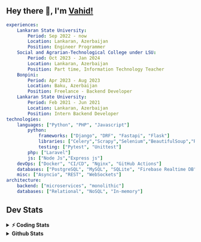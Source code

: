 
## Hey there 👋, I'm [Vahid!](https://github.com/vahidzhe/)

```yaml
experiences:
    Lankaran State University:
        Period: Sep 2022 - now
        Location: Lankaran, Azerbaijan
        Position: Engineer Programmer
    Social and Agrarian-Technological College under LSU:
        Period: Oct 2023 - Jan 2024
        Location: Lankaran, Azerbaijan
        Position: Part time, Information Technology Teacher
    Bonpini:
        Period: Apr 2023 - Aug 2023
        Location: Baku, Azerbaijan
        Position: Freelance - Backend Developer 
    Lankaran State University:
        Period: Feb 2021 - Jun 2021
        Location: Lankaran, Azerbaijan
        Position: Intern Backend Developer
technologies:
    languages: ["Python", "PHP", "Javascript"]
        python:
            frameworks: ["Django", "DRF", "Fastapi", "Flask"]
            libraries: ["Celery","Scrapy","Selenium","BeautifulSoup","Requests"]
            testing: ["Pytest", "Unittest"]
        php: ["Laravel"]
        js: ["Node Js","Express js"]
    devOps: ["Docker", "CI/CD", "Nginx", "GitHub Actions"]
    databases: ["PostgreSQL", "MySQL", "SQLite", "Firebase Realtime DB", "Redis", "RabbitMQ"]
    misc: ["Asyncio", "REST", "WebSockets"]
architecture: 
    backend: ["microservices", "monolithic"]
    databases: ["Relational", "NoSQL", "In-memory"]
```



## Dev Stats

<details>
  <summary><b>⚡ Coding Stats</b></summary>

<!--START_SECTION:waka-->
![Code Time](http://img.shields.io/badge/Code%20Time-148%20hrs%2054%20mins-blue)

![Profile Views](http://img.shields.io/badge/Profile%20Views-1-blue)

**🐱 My GitHub Data** 

> 📦 ? Used in GitHub's Storage 
 > 
> 💼 Opted to Hire
 > 
> 📜 12 Public Repositories 
 > 
> 🔑 0 Private Repositories 
 > 
**I'm an Early 🐤** 

```text
🌞 Morning                836 commits         ████░░░░░░░░░░░░░░░░░░░░░   15.06 % 
🌆 Daytime                3169 commits        ██████████████░░░░░░░░░░░   57.08 % 
🌃 Evening                1110 commits        █████░░░░░░░░░░░░░░░░░░░░   19.99 % 
🌙 Night                  437 commits         ██░░░░░░░░░░░░░░░░░░░░░░░   07.87 % 
```


📊 **This Week I Spent My Time On** 

```text
🕑︎ Time Zone: Asia/Baku

💬 Programming Languages: 
Python                   10 hrs 47 mins      ████████████████████░░░░░   79.69 % 
TOML                     46 mins             █░░░░░░░░░░░░░░░░░░░░░░░░   05.77 % 
Makefile                 45 mins             █░░░░░░░░░░░░░░░░░░░░░░░░   05.55 % 
PHP                      38 mins             █░░░░░░░░░░░░░░░░░░░░░░░░   04.72 % 
Bash                     18 mins             █░░░░░░░░░░░░░░░░░░░░░░░░   02.24 % 

🐱‍💻 Projects: 
fromfolio-backend-v2     11 hrs 50 mins      ██████████████████████░░░   87.42 % 
integrify                58 mins             ██░░░░░░░░░░░░░░░░░░░░░░░   07.14 % 
lsu-library-backend      43 mins             █░░░░░░░░░░░░░░░░░░░░░░░░   05.33 % 
fromfolio-frontend-v2    0 secs              ░░░░░░░░░░░░░░░░░░░░░░░░░   00.10 % 
```

**I Mostly Code in Python** 

```text
Python                   23 repos            ██████████░░░░░░░░░░░░░░░   40.35 % 
JavaScript               11 repos            █████░░░░░░░░░░░░░░░░░░░░   19.30 % 
PHP                      8 repos             ████░░░░░░░░░░░░░░░░░░░░░   14.04 % 
CSS                      6 repos             ███░░░░░░░░░░░░░░░░░░░░░░   10.53 % 
HTML                     4 repos             ██░░░░░░░░░░░░░░░░░░░░░░░   07.02 % 
```




 Last Updated on 13/02/2025 00:38:32 UTC
<!--END_SECTION:waka-->
</details>


<details>
  <summary><b> Github Stats</b></summary>

  <br />
  <img height="180em" src="https://github-readme-stats.vercel.app/api?username=vahidzhe&show_icons=true&hide_border=true&&count_private=true&include_all_commits=true&theme=dark" />
  <img height="180em" src="https://github-readme-stats.vercel.app/api/top-langs/?username=vahidzhe&exclude_repo=django_recaptcha_v3,django_blog_v1,django_smartedu_course,css_layout1,task-managment,bonpini_backend_codeigniter&show_icons=true&hide_border=true&layout=compact&theme=dark&langs_count=6"/>
</details>






